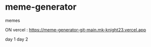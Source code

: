 # meme-generator
 memes

ON vercel : https://meme-generator-git-main.mk-knight23.vercel.app

day 1
day 2
